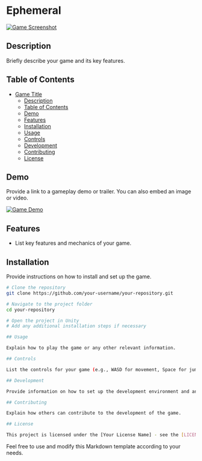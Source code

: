 # Ephemeral

[![Game Screenshot](screenshot.png)](gameplay_video.mp4)

## Description

Briefly describe your game and its key features.

## Table of Contents

- [Game Title](#game-title)
  - [Description](#description)
  - [Table of Contents](#table-of-contents)
  - [Demo](#demo)
  - [Features](#features)
  - [Installation](#installation)
  - [Usage](#usage)
  - [Controls](#controls)
  - [Development](#development)
  - [Contributing](#contributing)
  - [License](#license)

## Demo

Provide a link to a gameplay demo or trailer. You can also embed an image or video.

[![Game Demo](demo_thumbnail.png)](gameplay_video.mp4)

## Features

- List key features and mechanics of your game.

## Installation

Provide instructions on how to install and set up the game.

```bash
# Clone the repository
git clone https://github.com/your-username/your-repository.git

# Navigate to the project folder
cd your-repository

# Open the project in Unity
# Add any additional installation steps if necessary

## Usage

Explain how to play the game or any other relevant information.

## Controls

List the controls for your game (e.g., WASD for movement, Space for jump, etc.).

## Development

Provide information on how to set up the development environment and any dependencies.

## Contributing

Explain how others can contribute to the development of the game.

## License

This project is licensed under the [Your License Name] - see the [LICENSE.md](LICENSE.md) file for details.
```

Feel free to use and modify this Markdown template according to your needs.
